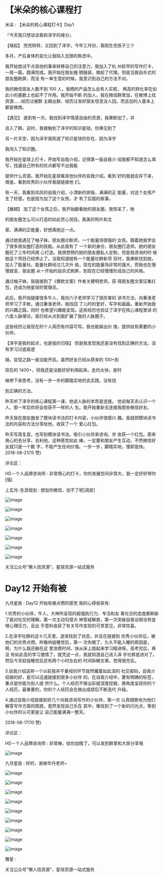 # 【米朵的核心课程打

米朵 : 【米朵的核心课程打卡】Day1

『今天我只想谈谈我和泽宇的缘分』

【缘起】 兜兜转转，又回到了泽宇。今年三月份，我刚生完孩子三个

多月，产后身体的变化让我陷入无限的焦虑中。

我开始尝试干点其他的事来转移自己的注意力，我加入了杭 州趁早的写作打卡，一周一篇，圆满完成。我开始在朋友圈 晒服装，做起了代理。但是当我自杀式的朋友圈刷屏，而没 有一单生意的时候，我意识到自己的方法不对。

我的微信朋友人数不到 100 人，我晒的产品怎么会有人买呢， 再高的转化率在如此小的基数上也起不了作用。我开始不断 的加人，我在微信群里加，在微博上找资源……经历过被群 主踢出群，经历过发好朋友信息没人回。而且加的人基本上 都是微商。

【遇见】 直到有一次，我找到泽宇情感自由的资源，我果断加了，并

且入了群。这时，我接触到了泽宇的知识星球。仿佛见到了

另一片天空，因为泽宇我知道了知识星球的存在，因为泽宇

我闯入了知识圈。

我开始在星球上打卡，开始写自我介绍，记得第一版自我介 绍我都不知道怎么填写，找遍自己所有的优点都写不出我能

提供什么资源。我开始在星球看其他伙伴的自我介绍。看到 好的我就会存下来，借鉴。看到优秀的小伙伴我就链接他 们。

有一天，我看到凤凤的自我介绍，小清新的排版，满满的正 能量，对这个女孩产生了好感。也是因为加了这个女孩，才 有了后面的故事。

【展翅】 加了这个女孩之后，我开始翻看她的朋友圈，我惊呆了，她

的朋友圈怎么可以打造的如此赏心悦目。美美的照片和文

案，满满的正能量，好想离她近一点。

通过她我遇见了柚子妹，朋友圈诊断师，一个能量场很强的 女孩。跟着她我学会了很多朋友圈打造的技能。从此我有了 一个新的身份，朋友圈打造师。她的朋友圈花了三年时间用 心打造。我很想预约她的朋友圈私人定制，但是我咨询的时 候她这个项目已经停止了。当我知道她有一个能量社群新项 目时，我果断找到她，加入了能量社。能量社群经过几次升 级，现在的能量场非常的强大，而我也在慢慢蜕变，朋友圈 从一开始的自杀式刷屏，到现在已经慢慢形成自己的风格。

通过柚子妹，我链接到了《爆款文案》作者关健明老师。获 得朋友圈文案征集红包，还成为他星球的管理员。

此后，我开始链接很多牛人，我向六子老师学习了很厉害的 读书方法，向秦淮老师学习了手帐，通过秦淮老师，我找回 了儿时的爱好，写字和画画。重新开始我的兴趣之路。同时 也希望兴趣能变现。这些经历也验证了泽宇在核心课程里讲 的六度人脉理论。我已经从点到面扩展了我的人脉圈子。

这些经历让我现在的个人简历有内容可写。我也能输出价 值，提供给有需要的小伙伴。

【泽宇是我的起点，也是我的归宿】 但是我发现我还是没有找到正确的方法，没有学习过底层逻

辑，变现之路一直没能开启。虽然好友已经从原来的 100+到

现在的 1400+，但我还是没能好好利用起来。走的太快，是时

候停下来思考，没有一步一步的脚踏实地的去实践，没有找

到正确的方法。

昨天听了泽宇的核心课程第一课，他说人脉的本质是连接。 他说每天去认识一个人，那一年后你将会收获不一样的人 生。我开始重新去连接我那些微信好友。

昨天我在朋友圈发了模块读书法的打卡内容，小伙伴很感兴 趣。我就把模块读书法的内容和方法分享给他，收获了一个 爱心红包。

昨天写周复盘，也写到模块读书法。吸引小伙伴来咨询。并 收获一个红包。原来用心的去分享，去利他，这种感觉如此 棒。一定要和朋友产生互动，不然微信好友就只是一个数 字，不能产生任何价值。一步一步，脚踏实地，慢即是快。 2018-08-21(15 赞)

评论区：

HD－个人品牌咨询师 : 非常用心的打卡，你的发展空间非常大，我一定好好带你[强]

上玄月-生涯规划 : 想加你微信，加不了呢[调皮]

![image](img/Image_529.png)

![image](img/Image_530.png)

![image](img/Image_531.png)

![image](img/Image_532.png)

![image](img/Image_533.png)

![image](img/Image_534.png)

![image](img/Image_535.png)

关注公众号"懒人找资源"，星球资源一站式服务

# Day12 开始有被

九月星辰 : Day12 开始有被点燃的感觉 我的心得收获有:

1.优秀的小伙伴，牛人，大神所呈现的超强执行力、专注和友 善社交的态度都刷新了我对社交的理解。第一次主动勾搭大 神答疑解惑，第一次突破自我设限没有徒增心理压力，且出 乎意料收获了有关写作变现的可贵意见，非常惊喜。

2.在泽宇社群的这十几天里，逐渐找到了状态，并且在链接到 优秀小伙伴后，被他们的优秀点燃。昨晚哄娃睡觉后，第一 次失眠了，久久不能入睡的原因是，啊，为什么我还躺在这 里浪费时间，快从床上跳起来学习精进呀。高考完后，再没 有如此高的学习激情了。就凭这一点，我就知道自己进入泽 宇社群是进对了。然后今天趁娃睡觉后还有两个小时左右的 时间拆解文章，觉得很充实。

3.自我介绍这样一个以前我并不重视的环节竟然藏着如此深的 社交密码，自我介绍做的好，是可以迅速链接到很多小伙伴 的。在自我介绍中，要有明确的标签，重点是你能为别人提 供什么。个人经历不够出彩就深度挖掘，换角度呈现你的个 人经历，最重要的，你的个人经历会在做出成绩后不断迭代 升级。

4.通过自我介绍链接到好几个向我咨询写作的小伙伴，第一次 认真细致地为他们解答写作方面的困惑，竟然发现自己乐在 其中，像找到了一个新的闪光点，等到小伙伴的认可更是让 自己能量满满一整天。

2018-08-17(10 赞)

评论区：

HD－个人品牌咨询师 : 非常棒，给你加精了，可以发到群里和大家分享哦

![image](img/Image_536.png)

九月星辰 : 好的，谢谢华丹老师~

![image](img/Image_537.png)

![image](img/Image_538.png)

![image](img/Image_539.png)

![image](img/Image_540.png)

![image](img/Image_541.png)

![image](img/Image_542.png)

![image](img/Image_543.png)

![image](img/Image_544.png)

![image](img/Image_545.png)

雅星 :

关注公众号"懒人找资源"，星球资源一站式服务